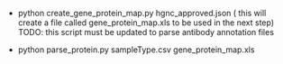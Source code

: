   * python create_gene_protein_map.py hgnc_approved.json 
    ( this will create a file called gene_protein_map.xls to be used in the next step)
    TODO: this script must be updated to parse antibody annotation files

  * python parse_protein.py sampleType.csv gene_protein_map.xls


